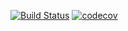 [![Build Status](https://travis-ci.com/Bitok85/job4j_tracker.svg?branch=master)](https://travis-ci.com/Bitok85/job4j_tracker)
[![codecov](https://codecov.io/gh/Bitok85/job4j_tracker/branch/master/graph/badge.svg?token=N7I4WWEDDX)](https://codecov.io/gh/Bitok85/job4j_tracker)
